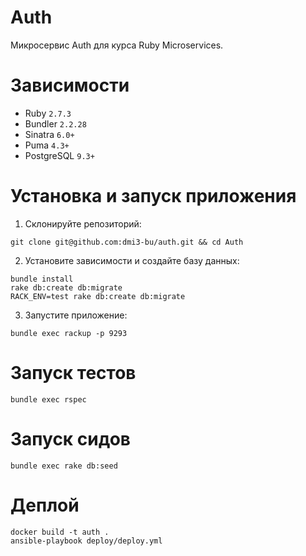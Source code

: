 # Auth

Микросервис Auth для курса Ruby Microservices.

# Зависимости

- Ruby `2.7.3`
- Bundler `2.2.28`
- Sinatra `6.0+`
- Puma `4.3+`
- PostgreSQL `9.3+`

# Установка и запуск приложения

1. Склонируйте репозиторий:

```
git clone git@github.com:dmi3-bu/auth.git && cd Auth
```

2. Установите зависимости и создайте базу данных:

```
bundle install
rake db:create db:migrate
RACK_ENV=test rake db:create db:migrate
```

3. Запустите приложение:

```
bundle exec rackup -p 9293
```

# Запуск тестов

```
bundle exec rspec
```

# Запуск сидов

```
bundle exec rake db:seed
```

# Деплой
```
docker build -t auth .
ansible-playbook deploy/deploy.yml
```